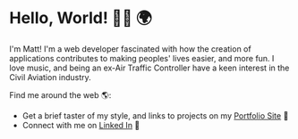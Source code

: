 # Hello, World! 👋🏼 🌍

I'm Matt! I'm a web developer fascinated with how the creation of applications contributes to making peoples' lives easier, and more fun.
I love music, and being an ex-Air Traffic Controller have a keen interest in the Civil Aviation industry.

Find me around the web 🌎:
- Get a brief taster of my style, and links to projects on my <a href="https://www.mattsdev.com">Portfolio Site</a> 📂
- Connect with me on <a href="https://www.linkedin.com/in/mattsdev/">Linked In</a> 👬

